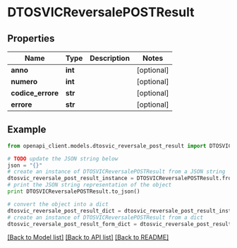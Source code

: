 # DTOSVICReversalePOSTResult


## Properties

Name | Type | Description | Notes
------------ | ------------- | ------------- | -------------
**anno** | **int** |  | [optional] 
**numero** | **int** |  | [optional] 
**codice_errore** | **str** |  | [optional] 
**errore** | **str** |  | [optional] 

## Example

```python
from openapi_client.models.dtosvic_reversale_post_result import DTOSVICReversalePOSTResult

# TODO update the JSON string below
json = "{}"
# create an instance of DTOSVICReversalePOSTResult from a JSON string
dtosvic_reversale_post_result_instance = DTOSVICReversalePOSTResult.from_json(json)
# print the JSON string representation of the object
print DTOSVICReversalePOSTResult.to_json()

# convert the object into a dict
dtosvic_reversale_post_result_dict = dtosvic_reversale_post_result_instance.to_dict()
# create an instance of DTOSVICReversalePOSTResult from a dict
dtosvic_reversale_post_result_form_dict = dtosvic_reversale_post_result.from_dict(dtosvic_reversale_post_result_dict)
```
[[Back to Model list]](../README.md#documentation-for-models) [[Back to API list]](../README.md#documentation-for-api-endpoints) [[Back to README]](../README.md)


